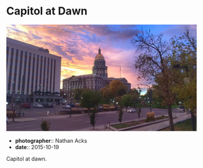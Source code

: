 # Capitol at Dawn

![The Colorado state capitol at dawn](assets/2015-10-19-capitol-at-dawn.webp)

* **photographer**:: Nathan Acks
* **date**:: 2015-10-19

Capitol at dawn.
